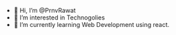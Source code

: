 - 👋 Hi, I’m @PrnvRawat
- 👀 I’m interested in Technogolies
- 🌱 I’m currently learning Web Development using react.

<!---
PrnvRawat/PrnvRawat is a ✨ special ✨ repository because its `README.md` (this file) appears on your GitHub profile.
You can click the Preview link to take a look at your changes.
--->
